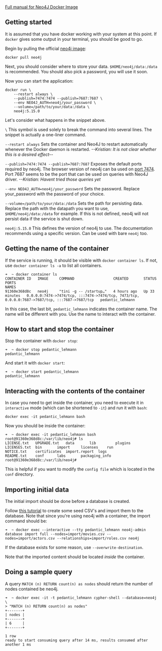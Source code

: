 [Full manual for Neo4J Docker Image](https://neo4j.com/docs/operations-manual/current/docker/introduction/)

## Getting started

It is assumed that you have docker working with your system at this point. If `docker` gives some output in your terminal, you should be good to go.

Begin by pulling the official [neo4j image](https://hub.docker.com/_/neo4j):

```
docker pull neo4j
```

Next, you should consider where to store your data. `$HOME/neo4j/data:/data` is recommended. You should also pick a password, you will use it soon.

Now you can start the application:

```
docker run \
    --restart always \
    --publish=7474:7474 --publish=7687:7687 \
    --env NEO4J_AUTH=neo4j/your_password \
    --volume=/path/to/your/data:/data \
    neo4j:5.15.0
```

Let's consider what happens in the snippet above.

`\` This symbol is used solely to break the command into several lines. The snippet is actually a one-liner command.

`--restart always` Sets the container and Neo4J to restart automatically whenever the Docker daemon is restarted. *--Kristian: It is not clear whether this is a desired effect--*

`--publish=7474:7474 --publish=7687:7687` Exposes the default ports required by neo4j. The browser version of neo4j can ba used on [port 7474](http://localhost:7474). Port 7687 seems to be the port that can be used on queries with Neo4J driver. *--Kristian: Havent tried those queries yet*

`--env NEO4J_AUTH=neo4j/your_password` Sets the password. Replace your_password with the password of your choice.

`--volume=/path/to/your/data:/data` Sets the path for persisting data. Replace the path with the datapath you want to use, `$HOME/neo4j/data:/data` for example. If this is not defined, neo4j will not persist data if the service is shut down.

`neo4j:5.15.0` This defines the version of neo4j to use. The documentation recommends using a specific version. Can be used with bare `neo4j` too.

## Getting the name of the container

If the service is running, it should be visible with `docker container ls`. If not, use `docker container ls -a` to list all containers.

```
➜  ~ docker container ls
CONTAINER ID   IMAGE     COMMAND                  CREATED       STATUS          PORTS                                                                                            NAMES
91360e368d8c   neo4j     "tini -g -- /startup…"   4 hours ago   Up 33 minutes   0.0.0.0:7474->7474/tcp, :::7474->7474/tcp, 7473/tcp, 0.0.0.0:7687->7687/tcp, :::7687->7687/tcp   pedantic_lehmann
```

In this case, the last bit, `pedantic_lehmann` indicates the container name. The name will be different with you. Use the name to interact with the container.


## How to start and stop the container

Stop the container with `docker stop`:

```
➜  ~ docker stop pedantic_lehmann
pedantic_lehmann
```

And start it with `docker start`:
```
➜  ~ docker start pedantic_lehmann               
pedantic_lehmann
```

## Interacting with the contents of the container

In case you need to get inside the container, you need to execute it in `interactive` mode (which can be shortened to `-it`) and run it with `bash`:

```
docker exec -it pedantic_lehmann bash
```

Now you should be inside the container:

```
➜  ~ docker exec -it pedantic_lehmann bash
root@91360e368d8c:/var/lib/neo4j# ls
LICENSE.txt   UPGRADE.txt   data	   lib		   plugins
LICENSES.txt  bin	    import	   licenses	   run
NOTICE.txt    certificates  import.report  logs
README.txt    conf	    labs	   packaging_info
root@91360e368d8c:/var/lib/neo4j# 

```

This is helpful if you want to modify the `config file` which is located in the `conf` directory.

## Importing initial data
The initial import should be done before a database is created.

Follow [this tutorial](https://neo4j.com/docs/operations-manual/current/tutorial/neo4j-admin-import/) to create some seed CSV's and import them to the database. Note that since you're using neo4j with a container, the import command should be:

```
➜  ~ docker exec --interactive --tty pedantic_lehmann neo4j-admin database import full --nodes=import/movies.csv --nodes=import/actors.csv --relationships=import/roles.csv neo4j
```

If the database exists for some reason, use `--overwrite-destination`.

Note that the imported content should be located *inside* the container.

## Doing a sample query

A query `MATCH (n) RETURN count(n) as nodes` should return the number of nodes contained be neo4j.

```
➜  ~ docker exec -it -t pedantic_lehmann cypher-shell --database=neo4j \   
> "MATCH (n) RETURN count(n) as nodes"
+-------+
| nodes |
+-------+
| 6     |
+-------+

1 row
ready to start consuming query after 14 ms, results consumed after another 1 ms
```
